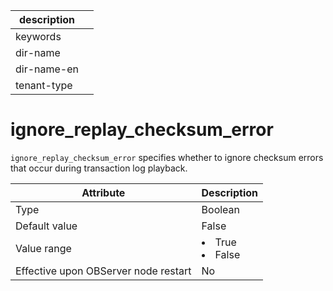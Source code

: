 |description||
|---|---|
|keywords||
|dir-name||
|dir-name-en||
|tenant-type||

# ignore_replay_checksum_error

`ignore_replay_checksum_error` specifies whether to ignore checksum errors that occur during transaction log playback.


| **Attribute** | **Description** |
|------------------|--------------------------------------------------------------------------------------------------------|
| Type | Boolean |
| Default value | False |
| Value range | <li>True   <li>False |
| Effective upon OBServer node restart | No |


